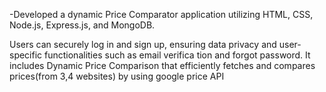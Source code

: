 -Developed a dynamic Price Comparator application utilizing HTML, CSS, Node.js, Express.js, and MongoDB.
 
 Users can securely log in and sign up, ensuring data privacy and user-specific functionalities such as email verifica
tion and forgot password. It includes Dynamic Price Comparison that efficiently fetches and compares prices(from
 3,4 websites) by using google price API
